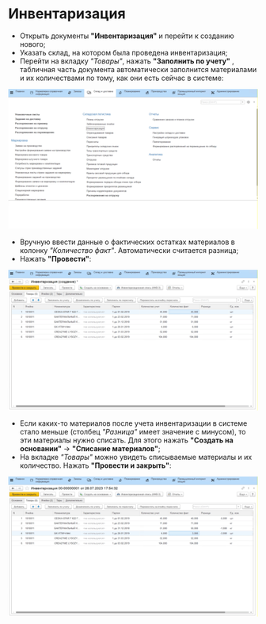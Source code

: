 # Инвентаризация

-   Открыть документы **"Инвентаризация"** и перейти к созданию нового;
-   Указать склад, на котором была проведена инвентаризация;
-   Перейти на вкладку *"Товары"*, нажать **"Заполнить по учету"** , табличная
    часть документа автоматически заполнится материалами и их
    количествами по тому, как они есть сейчас в системе:

![](Inventory.assets/1.gif)

-   Вручную ввести данные о фактических остатках материалов в колонку
    *"Количество факт"*. Автоматически считается разница;     
-   Нажать **"Провести"**:

![](Inventory.assets/2.gif)

-   Если каких-то материалов после учета инвентаризации в системе стало
    меньше (столбец *"Разница"* имеет значение с минусом), то эти
    материалы нужно списать. Для этого нажать **"Создать на основании"** -\>
    **"Списание материалов"**;
-   На вкладке *"Товары"* можно увидеть списываемые материалы и их
    количество. Нажать **"Провести и закрыть"**:  

![](Inventory.assets/3.gif)

